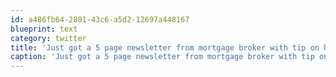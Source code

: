 ```yaml
---
id: a486fb64-2801-43c6-a5d2-12697a448167
blueprint: text
category: twitter
title: 'Just got a 5 page newsletter from mortgage broker with tip on how to save trees by switching to online bank statements #fail #facepalm'
caption: 'Just got a 5 page newsletter from mortgage broker with tip on how to save trees by switching to online bank statements <span class="hashtag hashtag_local">#<a href="http://tweettemp.darylchymko.ca/?tag=fail">fail</a> <span class="hashtag hashtag_local">#<a href="http://tweettemp.darylchymko.ca/?tag=facepalm">facepalm</a>'
---
```


